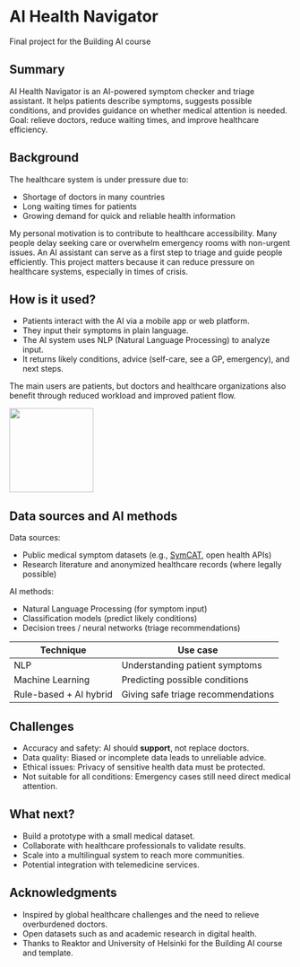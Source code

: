 # AI Health Navigator

Final project for the Building AI course

## Summary

AI Health Navigator is an AI-powered symptom checker and triage assistant. It helps patients describe symptoms, suggests possible conditions, and provides guidance on whether medical attention is needed. Goal: relieve doctors, reduce waiting times, and improve healthcare efficiency.

## Background

The healthcare system is under pressure due to:
* Shortage of doctors in many countries  
* Long waiting times for patients  
* Growing demand for quick and reliable health information  

My personal motivation is to contribute to healthcare accessibility. Many people delay seeking care or overwhelm emergency rooms with non-urgent issues. An AI assistant can serve as a first step to triage and guide people efficiently. This project matters because it can reduce pressure on healthcare systems, especially in times of crisis.

## How is it used?

* Patients interact with the AI via a mobile app or web platform.  
* They input their symptoms in plain language.  
* The AI system uses NLP (Natural Language Processing) to analyze input.  
* It returns likely conditions, advice (self-care, see a GP, emergency), and next steps.  

The main users are patients, but doctors and healthcare organizations also benefit through reduced workload and improved patient flow.

<img src="https://upload.wikimedia.org/wikipedia/commons/6/65/Hospital_icon.svg" width="150">

## Data sources and AI methods

Data sources:  
* Public medical symptom datasets (e.g., [SymCAT](https://www.symcat.com/), open health APIs)  
* Research literature and anonymized healthcare records (where legally possible)  

AI methods:  
* Natural Language Processing (for symptom input)  
* Classification models (predict likely conditions)  
* Decision trees / neural networks (triage recommendations)  

| Technique   | Use case |
| ----------- | -------- |
| NLP         | Understanding patient symptoms |
| Machine Learning | Predicting possible conditions |
| Rule-based + AI hybrid | Giving safe triage recommendations |

## Challenges

* Accuracy and safety: AI should **support**, not replace doctors.  
* Data quality: Biased or incomplete data leads to unreliable advice.  
* Ethical issues: Privacy of sensitive health data must be protected.  
* Not suitable for all conditions: Emergency cases still need direct medical attention.  

## What next?

* Build a prototype with a small medical dataset.  
* Collaborate with healthcare professionals to validate results.  
* Scale into a multilingual system to reach more communities.  
* Potential integration with telemedicine services.  

## Acknowledgments

* Inspired by global healthcare challenges and the need to relieve overburdened doctors.  
* Open datasets such as and academic research in digital health.  
* Thanks to Reaktor and University of Helsinki for the Building AI course and template.  
